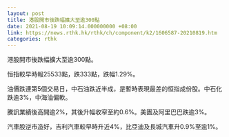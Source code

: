 ```yaml
---
layout: post
title: 港股開市後跌幅擴大至逾300點　
date: 2021-08-19 10:09:14.000000000 +08:00
link: https://news.rthk.hk/rthk/ch/component/k2/1606587-20210819.htm
categories: rthk
---
```


港股開市後跌幅擴大至逾300點。

恒指較早時報25533點，跌333點，跌幅1.29%。

油價跌連第5個交易日，中石油跌近半成，是暫時表現最差的恒指成份股。中石化跌逾3%，中海油偏軟。

騰訊業績後高開逾2%，其後升幅收窄至約0.6%。美團及阿里巴巴跌逾3%。

汽車股逆市造好，吉利汽車較早時升近4%，比亞迪及長城汽車升0.9%至逾1%。
